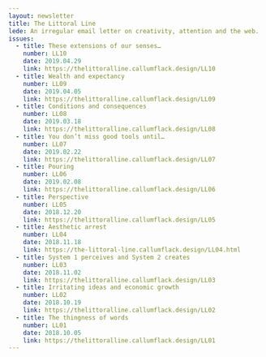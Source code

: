 ```yaml
---
layout: newsletter
title: The Littoral Line
lede: An irregular email letter on creativity, attention and the web.
issues:
  - title: These extensions of our senses…
    number: LL10
    date: 2019.04.29
    link: https://thelittoralline.callumflack.design/LL10
  - title: Wealth and expectancy
    number: LL09
    date: 2019.04.05
    link: https://thelittoralline.callumflack.design/LL09
  - title: Conditions and consequences
    number: LL08
    date: 2019.03.18
    link: https://thelittoralline.callumflack.design/LL08
  - title: You don’t miss good tools until…
    number: LL07
    date: 2019.02.22
    link: https://thelittoralline.callumflack.design/LL07
  - title: Pouring
    number: LL06
    date: 2019.02.08
    link: https://thelittoralline.callumflack.design/LL06
  - title: Perspective
    number: LL05
    date: 2018.12.20
    link: https://thelittoralline.callumflack.design/LL05
  - title: Aesthetic arrest
    number: LL04
    date: 2018.11.18
    link: https://the-littoral-line.callumflack.design/LL04.html
  - title: System 1 perceives and System 2 creates
    number: LL03
    date: 2018.11.02
    link: https://thelittoralline.callumflack.design/LL03
  - title: Irritating ideas and economic growth
    number: LL02
    date: 2018.10.19
    link: https://thelittoralline.callumflack.design/LL02
  - title: The thingness of words
    number: LL01
    date: 2018.10.05
    link: https://thelittoralline.callumflack.design/LL01
---
```

